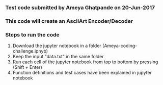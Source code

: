 
### Test code submitted by Ameya Ghatpande on 20-Jun-2017
### This code will create an AsciiArt Encoder/Decoder

### Steps to run the code
1. Download the jupyter notebook in a folder (Ameya-coding-challenge.ipnyb)
2. Keep the input "data.txt" in the same folder
3. Run each cell of the jupyter notebook from top to bottom by pressing (Shift + Enter)
4. Function definitions and test cases have been explained in jupyter notebook
